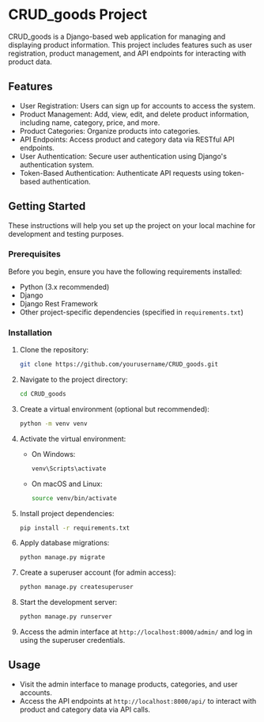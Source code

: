 # CRUD_goods Project

CRUD_goods is a Django-based web application for managing and displaying product information. This project includes
features such as user registration, product management, and API endpoints for interacting with product data.

## Features

- User Registration: Users can sign up for accounts to access the system.
- Product Management: Add, view, edit, and delete product information, including name, category, price, and more.
- Product Categories: Organize products into categories.
- API Endpoints: Access product and category data via RESTful API endpoints.
- User Authentication: Secure user authentication using Django's authentication system.
- Token-Based Authentication: Authenticate API requests using token-based authentication.

## Getting Started

These instructions will help you set up the project on your local machine for development and testing purposes.

### Prerequisites

Before you begin, ensure you have the following requirements installed:

- Python (3.x recommended)
- Django
- Django Rest Framework
- Other project-specific dependencies (specified in `requirements.txt`)

### Installation

1. Clone the repository:

   ```bash
   git clone https://github.com/yourusername/CRUD_goods.git
   ```

2. Navigate to the project directory:

   ```bash
   cd CRUD_goods
   ```

3. Create a virtual environment (optional but recommended):

   ```bash
   python -m venv venv
   ```

4. Activate the virtual environment:

    - On Windows:

      ```bash
      venv\Scripts\activate
      ```

    - On macOS and Linux:

      ```bash
      source venv/bin/activate
      ```

5. Install project dependencies:

   ```bash
   pip install -r requirements.txt
   ```

6. Apply database migrations:

   ```bash
   python manage.py migrate
   ```

7. Create a superuser account (for admin access):

   ```bash
   python manage.py createsuperuser
   ```

8. Start the development server:

   ```bash
   python manage.py runserver
   ```

9. Access the admin interface at `http://localhost:8000/admin/` and log in using the superuser credentials.

## Usage

- Visit the admin interface to manage products, categories, and user accounts.
- Access the API endpoints at `http://localhost:8000/api/` to interact with product and category data via API calls.



